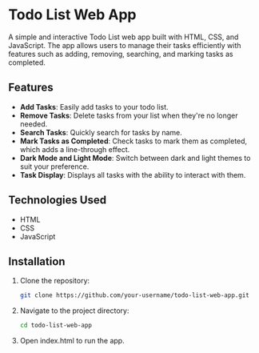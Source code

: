 # Todo List Web App

A simple and interactive Todo List web app built with HTML, CSS, and JavaScript. The app allows users to manage their tasks efficiently with features such as adding, removing, searching, and marking tasks as completed.

## Features

- **Add Tasks**: Easily add tasks to your todo list.
- **Remove Tasks**: Delete tasks from your list when they're no longer needed.
- **Search Tasks**: Quickly search for tasks by name.
- **Mark Tasks as Completed**: Check tasks to mark them as completed, which adds a line-through effect.
- **Dark Mode and Light Mode**: Switch between dark and light themes to suit your preference.
- **Task Display**: Displays all tasks with the ability to interact with them.

## Technologies Used

- HTML
- CSS
- JavaScript

## Installation

1. Clone the repository:
   ```bash
   git clone https://github.com/your-username/todo-list-web-app.git
2. Navigate to the project directory: 
   ```bash
   cd todo-list-web-app
3. Open index.html to run the app.
